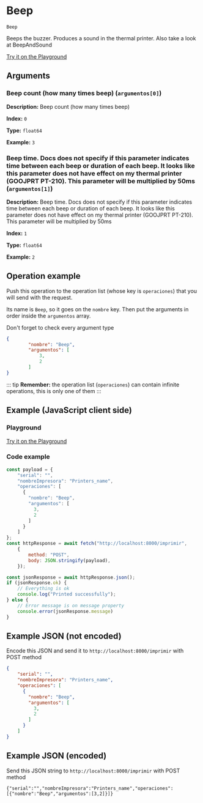 # Beep

`Beep`

Beeps the buzzer. Produces a sound in the thermal printer. Also take a look at BeepAndSound







[Try it on the Playground](../playground.md?operacion=Beep)

## Arguments
### Beep count (how many times beep) (`argumentos[0]`)



**Description:** Beep count (how many times beep)

**Index:** `0`

**Type:** `float64`

**Example:** `3`

### Beep time. Docs does not specify if this parameter indicates time between each beep or duration of each beep. It looks like this parameter does not have effect on my thermal printer (GOOJPRT PT-210). This parameter will be multiplied by 50ms (`argumentos[1]`)



**Description:** Beep time. Docs does not specify if this parameter indicates time between each beep or duration of each beep. It looks like this parameter does not have effect on my thermal printer (GOOJPRT PT-210). This parameter will be multiplied by 50ms

**Index:** `1`

**Type:** `float64`

**Example:** `2`

## Operation example


Push this operation to the operation list (whose key is `operaciones`) that you will send with the request.

Its name is `Beep`, so it goes on the `nombre` key. Then put the arguments in order
inside the `argumentos` array.

Don't forget to check every argument type



```json
{
        "nombre": "Beep",
        "argumentos": [
            3,
            2
        ]
}
```

::: tip
**Remember:** the operation list (`operaciones`) can contain infinite operations, this is only one of them
:::

## Example (JavaScript client side)

### Playground
[Try it on the Playground](../playground.md?operacion=Beep)

<Playground urlBase=".." nombreOperacion="Beep" :ocultarOperacionesDisponibles="true"/>

### Code example
```js
const payload = {
    "serial": "",
    "nombreImpresora": "Printers_name",
    "operaciones": [
      {
        "nombre": "Beep",
        "argumentos": [
          3,
          2
        ]
      }
    ]
};
const httpResponse = await fetch("http://localhost:8000/imprimir",
    {
        method: "POST",
        body: JSON.stringify(payload),
    });

const jsonResponse = await httpResponse.json();
if (jsonResponse.ok) {
    // Everything is ok
    console.log("Printed successfully");
} else {
    // Error message is on message property
    console.error(jsonResponse.message)
}
```

## Example JSON (not encoded)

Encode this JSON and send it to `http://localhost:8000/imprimir` with POST method

```json
{
    "serial": "",
    "nombreImpresora": "Printers_name",
    "operaciones": [
      {
        "nombre": "Beep",
        "argumentos": [
          3,
          2
        ]
      }
    ]
}
```

## Example JSON (encoded)

Send this JSON string to `http://localhost:8000/imprimir` with POST method

```
{"serial":"","nombreImpresora":"Printers_name","operaciones":[{"nombre":"Beep","argumentos":[3,2]}]}
```
